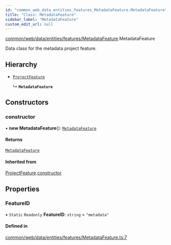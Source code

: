 ```yaml
---
id: "common_web_data_entities_features_MetadataFeature.MetadataFeature"
title: "Class: MetadataFeature"
sidebar_label: "MetadataFeature"
custom_edit_url: null
---
```


[common/web/data/entities/features/MetadataFeature](../modules/common_web_data_entities_features_MetadataFeature.md).MetadataFeature

Data class for the metadata project feature.

## Hierarchy

- [`ProjectFeature`](common_web_data_entities_features_ProjectFeature.ProjectFeature.md)

  ↳ **`MetadataFeature`**

## Constructors

### constructor

• **new MetadataFeature**(): [`MetadataFeature`](common_web_data_entities_features_MetadataFeature.MetadataFeature.md)

#### Returns

[`MetadataFeature`](common_web_data_entities_features_MetadataFeature.MetadataFeature.md)

#### Inherited from

[ProjectFeature](common_web_data_entities_features_ProjectFeature.ProjectFeature.md).[constructor](common_web_data_entities_features_ProjectFeature.ProjectFeature.md#constructor)

## Properties

### FeatureID

▪ `Static` `Readonly` **FeatureID**: `string` = `"metadata"`

#### Defined in

[common/web/data/entities/features/MetadataFeature.ts:7](https://github.com/Soroush9978/rds-ng/blob/5673246/src/common/web/data/entities/features/MetadataFeature.ts#L7)
